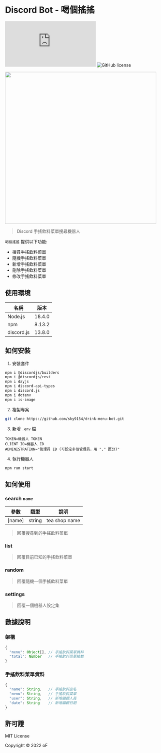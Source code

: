 # Discord Bot - 喝個搖搖
![Platform Version Support](https://img.shields.io/node/v/discord.js)
![GitHub license](https://img.shields.io/badge/license-MIT_License-blue.svg)

[<img src="https://cdn.discordapp.com/attachments/1001972664723832915/1001973391248605214/drink-menu-bot.png" width="500"/>](https://cdn.discordapp.com/attachments/1001972664723832915/1001973391248605214/drink-menu-bot.png)

> Discord 手搖飲料菜單搜尋機器人

`喝個搖搖` 提供以下功能:
* 搜尋手搖飲料菜單
* 隨機手搖飲料菜單
* 新增手搖飲料菜單
* 刪除手搖飲料菜單
* 修改手搖飲料菜單

## 使用環境
| 名稱 | 版本 |
| - | - |
| Node.js | 18.4.0 |
| npm | 8.13.2 |
| discord.js | 13.8.0 |

## 如何安裝
1. 安裝套件
```sh
npm i @discordjs/builders
npm i @discordjs/rest
npm i dayjs
npm i discord-api-types
npm i discord.js
npm i dotenv
npm i is-image
```

2. 複製專案
```sh
git clone https://github.com/sky9154/drink-menu-bot.git
```

3. 新增 `.env` 檔
```env
TOKEN=機器人 TOKEN
CLIENT_ID=機器人 ID
ADMINISTRATION="管理員 ID (可設定多個管理員，用 "," 區分)"
```

4. 執行機器人
```sh
npm run start
```

## 如何使用
### search `name`

| 參數 | 類型 | 說明 |
| - | - | - |
| [name] | string | tea shop name |

> 回覆搜尋到的手搖飲料菜單

### list
> 回覆目前已知的手搖飲料菜單

### random
> 回覆隨機一個手搖飲料菜單

### settings
> 回覆一個機器人設定集

## 數據說明
### 架構
```js
{
  "menu": Object[], // 手搖飲料菜單資料
  "total": Number   // 手搖飲料菜單總數
}
```

### 手搖飲料菜單資料
```js
{
  "name": String,   // 手搖飲料店名
  "menu": String,   // 手搖飲料菜單
  "user": String,   // 新增編輯人員
  "date": String    // 新增編輯日期
}
```

## 許可證
MIT License

Copyright © 2022 oF